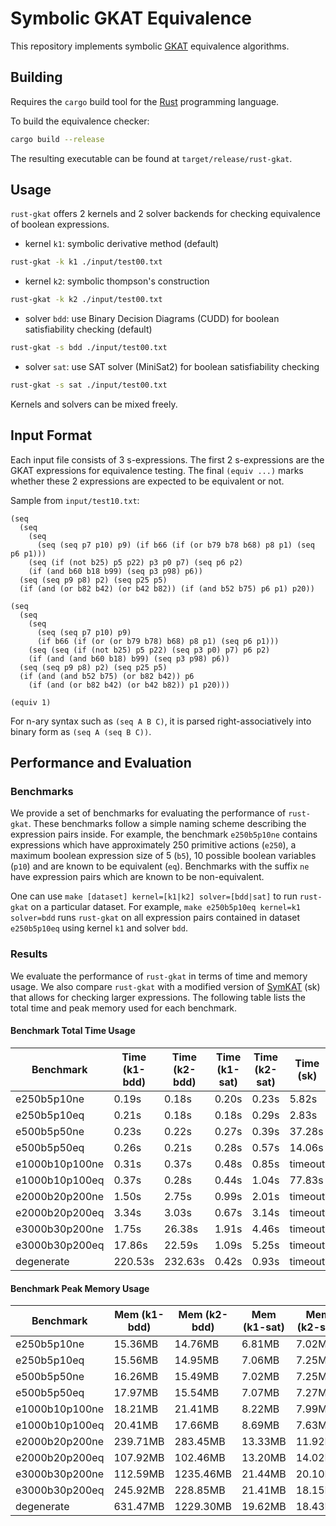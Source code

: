 # Symbolic GKAT Equivalence 
This repository implements symbolic
[GKAT](https://dl.acm.org/doi/10.1145/3371129) equivalence algorithms.

## Building
Requires the `cargo` build tool for the [Rust](https://www.rust-lang.org/)
programming language.

To build the equivalence checker:
``` sh
cargo build --release
```
The resulting executable can be found at `target/release/rust-gkat`.

## Usage
`rust-gkat` offers 2 kernels and 2 solver backends for checking equivalence of boolean expressions.

- kernel `k1`: symbolic derivative method (default)
``` sh
rust-gkat -k k1 ./input/test00.txt
```

- kernel `k2`: symbolic thompson's construction
``` sh
rust-gkat -k k2 ./input/test00.txt
```

- solver `bdd`: use Binary Decision Diagrams (CUDD) for boolean satisfiability checking (default)
``` sh
rust-gkat -s bdd ./input/test00.txt
```

- solver `sat`: use SAT solver (MiniSat2) for boolean satisfiability checking
``` sh
rust-gkat -s sat ./input/test00.txt
```

Kernels and solvers can be mixed freely.

## Input Format
Each input file consists of 3 s-expressions. The first 2 s-expressions are the
GKAT expressions for equivalence testing. The final `(equiv ...)` marks whether
these 2 expressions are expected to be equivalent or not.

Sample from `input/test10.txt`:
```
(seq
  (seq
    (seq
      (seq (seq p7 p10) p9) (if b66 (if (or b79 b78 b68) p8 p1) (seq p6 p1)))
    (seq (if (not b25) p5 p22) p3 p0 p7) (seq p6 p2)
    (if (and b60 b18 b99) (seq p3 p98) p6))
  (seq (seq p9 p8) p2) (seq p25 p5)
  (if (and (or b82 b42) (or b42 b82)) (if (and b52 b75) p6 p1) p20))

(seq
  (seq
    (seq
      (seq (seq p7 p10) p9)
      (if b66 (if (or (or b79 b78) b68) p8 p1) (seq p6 p1)))
    (seq (seq (if (not b25) p5 p22) (seq p3 p0) p7) p6 p2)
    (if (and (and b60 b18) b99) (seq p3 p98) p6))
  (seq (seq p9 p8) p2) (seq p25 p5)
  (if (and (and b52 b75) (or b82 b42)) p6
    (if (and (or b82 b42) (or b42 b82)) p1 p20)))

(equiv 1)
```

For n-ary syntax such as `(seq A B C)`, it is parsed right-associatively into
binary form as `(seq A (seq B C))`.

## Performance and Evaluation
### Benchmarks
We provide a set of benchmarks for evaluating the performance of `rust-gkat`.
These benchmarks follow a simple naming scheme describing the expression pairs
inside. For example, the benchmark `e250b5p10ne` contains expressions which have
approximately 250 primitive actions (`e250`), a maximum boolean expression size
of 5 (`b5`), 10 possible boolean variables (`p10`) and are known to be
equivalent (`eq`). Benchmarks with the suffix `ne` have expression pairs which
are known to be non-equivalent. 

One can use `make [dataset] kernel=[k1|k2] solver=[bdd|sat]` to run `rust-gkat`
on a particular dataset. For example, `make e250b5p10eq kernel=k1 solver=bdd`
runs `rust-gkat` on all expression pairs contained in dataset `e250b5p10eq`
using kernel `k1` and solver `bdd`.

### Results
We evaluate the performance of `rust-gkat` in terms of time and memory usage. We
also compare `rust-gkat` with a modified version of
[SymKAT](https://perso.ens-lyon.fr/damien.pous/symbolickat/) (sk) that allows
for checking larger expressions. The following table lists the total time and
peak memory used for each benchmark.

#### Benchmark Total Time Usage
| Benchmark      | Time (k1-bdd) | Time (k2-bdd) | Time (k1-sat) | Time (k2-sat) | Time (sk) |
| -------------- | ------------- | ------------- | ------------- | ------------- | --------- |
| e250b5p10ne    | 0.19s         | 0.18s         | 0.20s         | 0.23s         | 5.82s     |
| e250b5p10eq    | 0.21s         | 0.18s         | 0.18s         | 0.29s         | 2.83s     |
| e500b5p50ne    | 0.23s         | 0.22s         | 0.27s         | 0.39s         | 37.28s    |
| e500b5p50eq    | 0.26s         | 0.21s         | 0.28s         | 0.57s         | 14.06s    |
| e1000b10p100ne | 0.31s         | 0.37s         | 0.48s         | 0.85s         | timeout   |
| e1000b10p100eq | 0.37s         | 0.28s         | 0.44s         | 1.04s         | 77.83s    |
| e2000b20p200ne | 1.50s         | 2.75s         | 0.99s         | 2.01s         | timeout   |
| e2000b20p200eq | 3.34s         | 3.03s         | 0.67s         | 3.14s         | timeout   |
| e3000b30p200ne | 1.75s         | 26.38s        | 1.91s         | 4.46s         | timeout   |
| e3000b30p200eq | 17.86s        | 22.59s        | 1.09s         | 5.25s         | timeout   |
| degenerate     | 220.53s       | 232.63s       | 0.42s         | 0.93s         | timeout   |

#### Benchmark Peak Memory Usage
| Benchmark      | Mem (k1-bdd) | Mem (k2-bdd) | Mem (k1-sat) | Mem (k2-sat) | Memory (sk) |
| -------------- | ------------ | ------------ | ------------ | ------------ | ----------- |
| e250b5p10ne    | 15.36MB      | 14.76MB      | 6.81MB       | 7.02MB       | 114.06MB    |
| e250b5p10eq    | 15.56MB      | 14.95MB      | 7.06MB       | 7.25MB       | 100.48MB    |
| e500b5p50ne    | 16.26MB      | 15.49MB      | 7.02MB       | 7.25MB       | 524.89MB    |
| e500b5p50eq    | 17.97MB      | 15.54MB      | 7.07MB       | 7.27MB       | 546.914MB   |
| e1000b10p100ne | 18.21MB      | 21.41MB      | 8.22MB       | 7.99MB       | timeout     |
| e1000b10p100eq | 20.41MB      | 17.66MB      | 8.69MB       | 7.63MB       | 5822.66MB   |
| e2000b20p200ne | 239.71MB     | 283.45MB     | 13.33MB      | 11.92MB      | timeout     |
| e2000b20p200eq | 107.92MB     | 102.46MB     | 13.20MB      | 14.02MB      | timeout     |
| e3000b30p200ne | 112.59MB     | 1235.46MB    | 21.44MB      | 20.10MB      | timeout     |
| e3000b30p200eq | 245.92MB     | 228.85MB     | 21.41MB      | 18.15MB      | timeout     |
| degenerate     | 631.47MB     | 1229.30MB    | 19.62MB      | 18.43MB      | timeout     |
